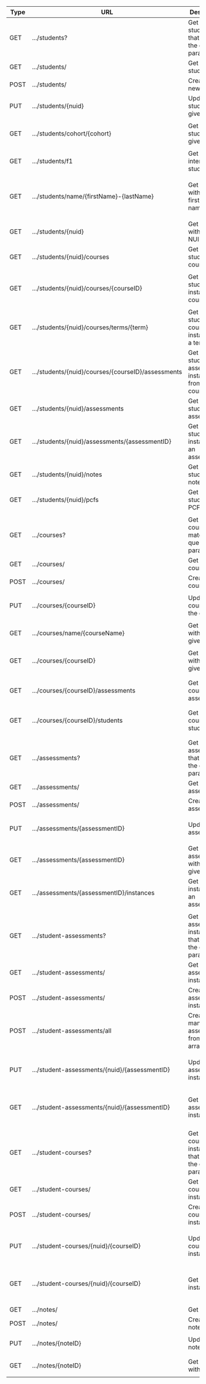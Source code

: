 | Type | URL                                                       | Description                                                  | Returns                  | Parameters                                                               |
|------|-----------------------------------------------------------|--------------------------------------------------------------|--------------------------|--------------------------------------------------------------------------|
| GET  | \.\.\./students?                                          | Get all students that match the query parameters             | Array\<Student\>           |                                                                          |
| GET  | \.\.\./students/                                          | Get all students                                             | Array\<Student\>           |                                                                          |
| POST | \.\.\./students/                                          | Create a new student                                         |                          |                                                                          |
| PUT  | \.\.\./students/\{nuid\}                                  | Update student with given NUID                               |                          | <ul> <li> nuid: NUID </li> </ul>                                         |
| GET  | \.\.\./students/cohort/\{cohort\}                         | Get all students in given cohort                             | Array\<Student\>           | <ul> <li> cohort: adjustedGradDate </li> </ul>                           |
| GET  | \.\.\./students/f1                                        | Get all international students                               | Array\<Student\>           |                                                                          |
| GET  | \.\.\./students/name/\{firstName\}\-\{lastName\}          | Get student with given first and last name                   | Student                  | <ul> <li> firstName: firstName </li> <li> lastName: lastName </li> </ul> |
| GET  | \.\.\./students/\{nuid\}                                  | Get student with given NUID                                  | Student                  | <ul> <li> nuid: NUID </li> </ul>                                         |
| GET  | \.\.\./students/\{nuid\}/courses                          | Get all of a student's courses                               | Array\<Course\>            | <ul> <li> nuid: NUID </li> </ul>                                         |
| GET  | \.\.\./students/\{nuid\}/courses/\{courseID\}             | Get a student's instance of a course                         | StudentCourse            | <ul> <li> nuid: NUID </li> <li> courseID: courseID </li> </ul>           |
| GET  | \.\.\./students/\{nuid\}/courses/terms/\{term\}           | Get all of a student's course instances in a term            | Array\<StudentCourse\>     | <ul> <li> nuid: NUID </li> <li> term: term </li> </ul>                   |
| GET  | \.\.\./students/\{nuid\}/courses/\{courseID\}/assessments | Get all student's assessment instances from a course         | Array\<StudentAssessment\> | <ul> <li> nuid: NUID </li> <li> courseID: courseID </li> </ul>           |
| GET  | \.\.\./students/\{nuid\}/assessments                      | Get all of a student's assessments                           | Array\<Assessment\>        | <ul> <li> nuid: NUID </li> </ul>                                         |
| GET  | \.\.\./students/\{nuid\}/assessments/\{assessmentID\}     | Get a student's instance of an assessment                    | StudentAssessment        | <ul> <li> nuid: NUID </li>  <li> assessmentID: assessmentID </li> </ul>  |
| GET  | \.\.\./students/\{nuid\}/notes                            | Get all of a student's notes                                 | Array\<Note\>              | <ul> <li> nuid: NUID </li> </ul>                                         |
| GET  | \.\.\./students/\{nuid\}/pcfs                             | Get all of a student's PCFs                                  | Array\<PCF\>               | <ul> <li> nuid: NUID </li> </ul>                                         |
|      |                                                           |                                                              |                          |                                                                          |
| GET  | \.\.\./courses?                                           | Get all courses that match the query parameters              |                          |                                                                          |
| GET  | \.\.\./courses/                                           | Get all courses                                              |                          |                                                                          |
| POST | \.\.\./courses/                                           | Create a course                                              |                          |                                                                          |
| PUT  | \.\.\./courses/\{courseID\}                               | Update course with the given ID                              |                          | <ul> <li> courseID: courseID </li> </ul>                                 |
| GET  | \.\.\./courses/name/\{courseName\}                        | Get course with the given name                               | Course                   |                                                                          |
| GET  | \.\.\./courses/\{courseID\}                               | Get course with the given ID                                 | Course                   | <ul> <li> courseID: courseID </li> </ul>                                 |
| GET  | \.\.\./courses/\{courseID\}/assessments                   | Get a course's assessments                                   | Array\<Assessment\>        | <ul> <li> courseID: courseID </li> </ul>                                 |
| GET  | \.\.\./courses/\{courseID\}/students                      | Get a course's students                                      | Array\<Student\>           | <ul> <li> courseID: courseID </li> </ul>                                 |
|      |                                                           |                                                              |                          |                                                                          |
| GET  | \.\.\./assessments?                                       | Get all assessments that match the query parameters          | Array\<Assessment\>        |                                                                          |
| GET  | \.\.\./assessments/                                       | Get all assessments                                          | Array\<Assessment\>        |                                                                          |
| POST | \.\.\./assessments/                                       | Create an assessment                                         |                          |                                                                          |
| PUT  | \.\.\./assessments/\{assessmentID\}                       | Update an assessment                                         |                          | <ul> <li> assessmentID: assessmentID </li> </ul>                         |
| GET  | \.\.\./assessments/\{assessmentID\}                       | Get assessment with the given ID                             | Assessment               | <ul> <li> assessmentID: assessmentID </li> </ul>                         |
| GET  | \.\.\./assessments/\{assessmentID\}/instances             | Get all instances of an assessment                           | Array\<StudentAssessment\> | <ul> <li> assessmentID: assessmentID </li> </ul>                         |
|      |                                                           |                                                              |                          |                                                                          |
| GET  | \.\.\./student\-assessments?                              | Get all assessment instances that match the query parameters | Array\<StudentAssessment\> |                                                                          |
| GET  | \.\.\./student\-assessments/                              | Get all assessment instances                                 | Array\<StudentAssessment\> |                                                                          |
| POST | \.\.\./student\-assessments/                              | Create an assessment instance                                |                          |                                                                          |
| POST | \.\.\./student\-assessments/all                           | Creates many assessments from given array                    |                          |                                                                          |
| PUT  | \.\.\./student\-assessments/\{nuid\}/\{assessmentID\}     | Update an assessment instance                                |                          | <ul> <li> nuid: NUID </li>  <li> assessmentID: assessmentID </li> </ul>  |
| GET  | \.\.\./student\-assessments/\{nuid\}/\{assessmentID\}     | Get an assessment instance                                   | StudentAssessment        | <ul> <li> nuid: NUID </li>  <li> assessmentID: assessmentID </li> </ul>  |
|      |                                                           |                                                              |                          |                                                                          |
| GET  | \.\.\./student\-courses?                                  | Get all course instances that match the given parameters     | Array\<StudentCourse\>     |                                                                          |
| GET  | \.\.\./student\-courses/                                  | Get all course instances                                     | Array\<StudentCourse\>     |                                                                          |
| POST | \.\.\./student\-courses/                                  | Create an course instance                                    |                          |                                                                          |
| PUT  | \.\.\./student\-courses/\{nuid\}/\{courseID\}             | Update an course instance                                    |                          | <ul> <li> nuid: NUID </li>  <li> courseID: courseID </li> </ul>          |
| GET  | \.\.\./student\-courses/\{nuid\}/\{courseID\}             | Get a course instance                                        | StudentCourse            | <ul> <li> nuid: NUID </li>  <li> courseID: courseID </li> </ul>          |
|      |                                                           |                                                              |                          |                                                                          |
| GET  | \.\.\./notes/                                             | Get all notes                                                | Array\<Note\>              |                                                                          |
| POST | \.\.\./notes/                                             | Create a note                                                |                          |                                                                          |
| PUT  | \.\.\./notes/\{noteID\}                                   | Update a note                                                |                          | <ul> <li> noteID: noteID </li> </ul>                                     |
| GET  | \.\.\./notes/\{noteID\}                                   | Get a note with given ID                                     | Note                     | <ul> <li> noteID: noteID </li> </ul>                                     |
